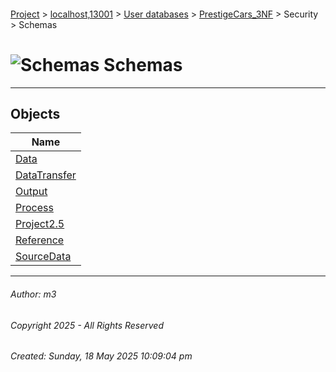 #### 

[Project](../../../../../index.md) > [localhost,13001](../../../../index.md) > [User databases](../../../index.md) > [PrestigeCars_3NF](../../index.md) > Security > Schemas

# ![Schemas](../../../../../Images/Schema32.png) Schemas

---

## <a name="#objects"></a>Objects

| Name |
|---|
| [Data](dbo_Data.md) |
| [DataTransfer](dbo_DataTransfer.md) |
| [Output](dbo_Output.md) |
| [Process](dbo_Process.md) |
| [Project2.5](dbo_Project2.5.md) |
| [Reference](dbo_Reference.md) |
| [SourceData](dbo_SourceData.md) |


---

###### Author:  m3

###### Copyright 2025 - All Rights Reserved

###### Created: Sunday, 18 May 2025 10:09:04 pm

